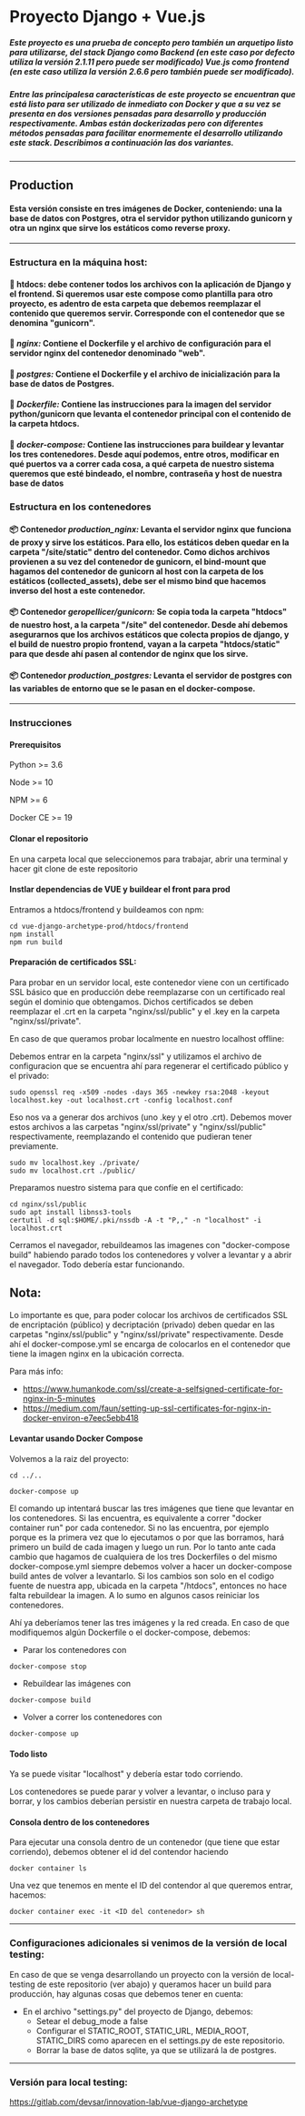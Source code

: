 # Proyecto Django + Vue.js


##### Este proyecto es una prueba de concepto pero también un arquetipo listo para utilizarse, del stack Django como Backend (en este caso por defecto utiliza la versión 2.1.11 pero puede ser modificado)  Vue.js como frontend (en este caso utiliza la versión 2.6.6 pero también puede ser modificado).


##### Entre las principalesa características de este proyecto se encuentran que está listo para ser utilizado de inmediato con Docker y que a su vez se presenta en dos versiones pensadas para desarrollo y producción respectivamente. Ambas están dockerizadas pero con diferentes métodos pensadas para facilitar enormemente el desarrollo utilizando este stack. Describimos a continuación las dos variantes.


***


## Production
#### Esta versión consiste en tres imágenes de Docker, conteniendo: una la base de datos con Postgres, otra el servidor python utilizando gunicorn y otra un nginx que sirve los estáticos como reverse proxy.


***

### Estructura en la máquina host:

#### 📁 htdocs: debe contener todos los archivos con la aplicación de Django y el frontend. Si queremos usar este compose como plantilla para otro proyecto, es adentro de esta carpeta que debemos reemplazar el contenido que queremos servir. Corresponde con el contenedor que se denomina "gunicorn".


#### 📁 *nginx:* Contiene el Dockerfile y el archivo de configuración para el servidor nginx del contenedor denominado "web".


#### 📁 *postgres:* Contiene el Dockerfile y el archivo de inicialización para la base de datos de Postgres.


#### 📄 *Dockerfile:* Contiene las instrucciones para la imagen del servidor python/gunicorn que levanta el contenedor principal con el contenido de la carpeta htdocs.

#### 📄 *docker-compose:* Contiene las instrucciones para buildear y levantar los tres contenedores. Desde aquí podemos, entre otros, modificar en qué puertos va a correr cada cosa, a qué carpeta de nuestro sistema queremos que esté bindeado, el nombre, contraseña y host de nuestra base de datos




### Estructura en los contenedores

#### 📦 Contenedor *production_nginx:* Levanta el servidor nginx que funciona de proxy y sirve los estáticos. Para ello, los estáticos deben quedar en la carpeta "/site/static" dentro del contenedor. Como dichos archivos provienen a su vez del contenedor de gunicorn, el bind-mount que hagamos del contenedor de gunicorn al host con la carpeta de los estáticos (collected_assets), debe ser el mismo bind que hacemos inverso del host a este contenedor.

#### 📦 Contenedor *geropellicer/gunicorn:* Se copia toda la carpeta "htdocs" de nuestro host, a la carpeta "/site" del contenedor. Desde ahí debemos asegurarnos que los archivos estáticos que colecta propios de django, y el build de nuestro propio frontend, vayan a la carpeta "htdocs/static" para que desde ahí pasen al contendor de nginx que los sirve.

#### 📦 Contenedor *production_postgres:* Levanta el servidor de postgres con las variables de entorno que se le pasan en el docker-compose.

***


### Instrucciones

#### Prerequisitos
Python >=  3.6

Node >= 10

NPM >= 6

Docker CE >= 19

#### Clonar el repositorio
En una carpeta local que seleccionemos para trabajar, abrir una terminal y hacer git clone de este repositorio

#### Instlar dependencias de VUE y buildear el front para prod
Entramos a htdocs/frontend y buildeamos con npm:
```
cd vue-django-archetype-prod/htdocs/frontend
npm install
npm run build
```


#### Preparación de certificados SSL:
Para probar en un servidor local, este contenedor viene con un certificado SSL básico que en producción debe reemplazarse con un certificado real según el dominio que obtengamos. Dichos certificados se deben reemplazar el .crt en la carpeta "nginx/ssl/public" y el .key en la carpeta "nginx/ssl/private".

En caso de que queramos probar localmente en nuestro localhost offline:

Debemos entrar en la carpeta "nginx/ssl" y utilizamos el archivo de configuracion que se encuentra ahí para regenerar el certificado público y el privado:
````
sudo openssl req -x509 -nodes -days 365 -newkey rsa:2048 -keyout localhost.key -out localhost.crt -config localhost.conf
````

Eso nos va a generar dos archivos (uno .key y el otro .crt). Debemos mover estos archivos a las carpetas "nginx/ssl/private" y "nginx/ssl/public" respectivamente, reemplazando el contenido que pudieran tener previamente.
````
sudo mv localhost.key ./private/
sudo mv localhost.crt ./public/
````

Preparamos nuestro sistema para que confíe en el certificado:
````
cd nginx/ssl/public
sudo apt install libnss3-tools
certutil -d sql:$HOME/.pki/nssdb -A -t "P,," -n "localhost" -i localhost.crt
````

Cerramos el navegador, rebuildeamos las imagenes con "docker-compose build" habiendo parado todos los contenedores y volver a levantar y a abrir el navegador. Todo debería estar funcionando.

## Nota:
Lo importante es que, para poder colocar los archivos de certificados SSL de encriptación (público) y decriptación (privado) deben quedar en las carpetas "nginx/ssl/public" y "nginx/ssl/private" respectivamente. Desde ahí el docker-compose.yml se encarga de colocarlos en el contenedor que tiene la imagen nginx en la ubicación correcta.

Para más info:
- https://www.humankode.com/ssl/create-a-selfsigned-certificate-for-nginx-in-5-minutes
- https://medium.com/faun/setting-up-ssl-certificates-for-nginx-in-docker-environ-e7eec5ebb418




#### Levantar usando Docker Compose
Volvemos a la raiz del proyecto:
```
cd ../.. 
```

```Docker
docker-compose up
```
El comando up intentará buscar las tres imágenes que tiene que levantar en los contenedores. Si las encuentra, es equivalente a correr "docker container run" por cada contenedor. Si no las encuentra, por ejemplo porque es la primera vez que lo ejecutamos o por que las borramos, hará primero un build de cada imagen y luego un run. 
Por lo tanto ante cada cambio que hagamos de cualquiera de los tres Dockerfiles o del mismo docker-compose.yml siempre debemos volver a hacer un docker-compose build antes de volver a levantarlo. 
Si los cambios son solo en el codigo fuente de nuestra app, ubicada en la carpeta "/htdocs", entonces no hace falta rebuildear la imagen. A lo sumo en algunos casos reiniciar los contenedores.


Ahí ya deberíamos tener las tres imágenes y la red creada. En caso de que modifiquemos algún Dockerfile o el docker-compose, debemos:
- Parar los contenedores con 
```Docker
docker-compose stop
```
- Rebuildear las imágenes con 
```Docker
docker-compose build
```
- Volver a correr los contenedores con 
```Docker
docker-compose up
```


#### Todo listo
Ya se puede visitar "localhost" y debería estar todo corriendo.

Los contenedores se puede parar y volver a levantar, o incluso para y borrar, y los cambios deberían persistir en nuestra carpeta de trabajo local.



#### Consola dentro de los contenedores
Para ejecutar una consola dentro de un contenedor (que tiene que estar corriendo), debemos obtener el id del contendor haciendo
```Docker
docker container ls
```


Una vez que tenemos en mente el ID del contendor al que queremos entrar, hacemos:
```Docker
docker container exec -it <ID del contenedor> sh 
```

*** 


### Configuraciones adicionales si venimos de la versión de local testing:

En caso de que se venga desarrollando un proyecto con la versión de local-testing de este repositorio (ver abajo) y queramos hacer un build para producción, hay algunas cosas que debemos tener en cuenta:

- En el archivo "settings.py" del proyecto de Django, debemos:
    - Setear el debug_mode a false
    - Configurar el STATIC_ROOT, STATIC_URL, MEDIA_ROOT, STATIC_DIRS como aparecen en el settings.py de este repositorio.
    - Borrar la base de datos sqlite, ya que se utilizará la de postgres.


***

### Versión para local testing:

https://gitlab.com/devsar/innovation-lab/vue-django-archetype